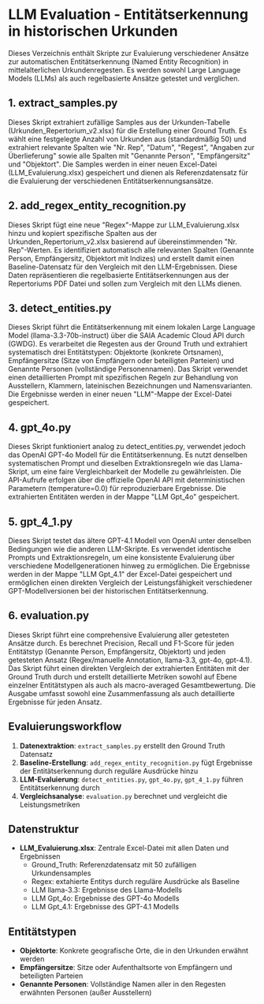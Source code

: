 # LLM Evaluation - Entitätserkennung in historischen Urkunden

Dieses Verzeichnis enthält Skripte zur Evaluierung verschiedener Ansätze zur automatischen Entitätserkennung (Named Entity Recognition) in mittelalterlichen Urkundenregesten. Es werden sowohl Large Language Models (LLMs) als auch regelbasierte Ansätze getestet und verglichen.

## 1. extract_samples.py

Dieses Skript extrahiert zufällige Samples aus der Urkunden-Tabelle (Urkunden_Repertorium_v2.xlsx) für die Erstellung einer Ground Truth. Es wählt eine festgelegte Anzahl von Urkunden aus (standardmäßig 50) und extrahiert relevante Spalten wie "Nr. Rep", "Datum", "Regest", "Angaben zur Überlieferung" sowie alle Spalten mit "Genannte Person", "Empfängersitz" und "Objektort". Die Samples werden in einer neuen Excel-Datei (LLM_Evaluierung.xlsx) gespeichert und dienen als Referenzdatensatz für die Evaluierung der verschiedenen Entitätserkennungsansätze.

## 2. add_regex_entity_recognition.py

Dieses Skript fügt eine neue "Regex"-Mappe zur LLM_Evaluierung.xlsx hinzu und kopiert spezifische Spalten aus der Urkunden_Repertorium_v2.xlsx basierend auf übereinstimmenden "Nr. Rep"-Werten. Es identifiziert automatisch alle relevanten Spalten (Genannte Person, Empfängersitz, Objektort mit Indizes) und erstellt damit einen Baseline-Datensatz für den Vergleich mit den LLM-Ergebnissen. Diese Daten repräsentieren die regelbasierte Entitätserkennungen aus der Repertoriums PDF Datei und sollen zum Vergleich mit den LLMs dienen.

## 3. detect_entities.py

Dieses Skript führt die Entitätserkennung mit einem lokalen Large Language Model (llama-3.3-70b-instruct) über die SAIA Academic Cloud API durch (GWDG). Es verarbeitet die Regesten aus der Ground Truth und extrahiert systematisch drei Entitätstypen: Objektorte (konkrete Ortsnamen), Empfängersitze (Sitze von Empfängern oder beteiligten Parteien) und Genannte Personen (vollständige Personennamen). Das Skript verwendet einen detaillierten Prompt mit spezifischen Regeln zur Behandlung von Ausstellern, Klammern, lateinischen Bezeichnungen und Namensvarianten. Die Ergebnisse werden in einer neuen "LLM"-Mappe der Excel-Datei gespeichert.

## 4. gpt_4o.py

Dieses Skript funktioniert analog zu detect_entities.py, verwendet jedoch das OpenAI GPT-4o Modell für die Entitätserkennung. Es nutzt denselben systematischen Prompt und dieselben Extraktionsregeln wie das Llama-Skript, um eine faire Vergleichbarkeit der Modelle zu gewährleisten. Die API-Aufrufe erfolgen über die offizielle OpenAI API mit deterministischen Parametern (temperature=0.0) für reproduzierbare Ergebnisse. Die extrahierten Entitäten werden in der Mappe "LLM Gpt_4o" gespeichert.

## 5. gpt_4_1.py

Dieses Skript testet das ältere GPT-4.1 Modell von OpenAI unter denselben Bedingungen wie die anderen LLM-Skripte. Es verwendet identische Prompts und Extraktionsregeln, um eine konsistente Evaluierung über verschiedene Modellgenerationen hinweg zu ermöglichen. Die Ergebnisse werden in der Mappe "LLM Gpt_4.1" der Excel-Datei gespeichert und ermöglichen einen direkten Vergleich der Leistungsfähigkeit verschiedener GPT-Modellversionen bei der historischen Entitätserkennung.

## 6. evaluation.py

Dieses Skript führt eine comprehensive Evaluierung aller getesteten Ansätze durch. Es berechnet Precision, Recall und F1-Score für jeden Entitätstyp (Genannte Person, Empfängersitz, Objektort) und jeden getesteten Ansatz (Regex/manuelle Annotation, llama-3.3, gpt-4o, gpt-4.1). Das Skript führt einen direkten Vergleich der extrahierten Entitäten mit der Ground Truth durch und erstellt detaillierte Metriken sowohl auf Ebene einzelner Entitätstypen als auch als macro-averaged Gesamtbewertung. Die Ausgabe umfasst sowohl eine Zusammenfassung als auch detaillierte Ergebnisse für jeden Ansatz.

## Evaluierungsworkflow

1. **Datenextraktion**: `extract_samples.py` erstellt den Ground Truth Datensatz
2. **Baseline-Erstellung**: `add_regex_entity_recognition.py` fügt Ergebnisse der Entitätserkennung durch reguläre Ausdrücke hinzu
3. **LLM-Evaluierung**: `detect_entities.py`, `gpt_4o.py`, `gpt_4_1.py` führen Entitätserkennung durch
4. **Vergleichsanalyse**: `evaluation.py` berechnet und vergleicht die Leistungsmetriken

## Datenstruktur

- **LLM_Evaluierung.xlsx**: Zentrale Excel-Datei mit allen Daten und Ergebnissen
  - Ground_Truth: Referenzdatensatz mit 50 zufälligen Urkundensamples
  - Regex: extahierte Entitys durch reguläre Ausdrücke als Baseline
  - LLM llama-3.3: Ergebnisse des Llama-Modells
  - LLM Gpt_4o: Ergebnisse des GPT-4o Modells  
  - LLM Gpt_4.1: Ergebnisse des GPT-4.1 Modells

## Entitätstypen

- **Objektorte**: Konkrete geografische Orte, die in den Urkunden erwähnt werden
- **Empfängersitze**: Sitze oder Aufenthaltsorte von Empfängern und beteiligten Parteien
- **Genannte Personen**: Vollständige Namen aller in den Regesten erwähnten Personen (außer Ausstellern)